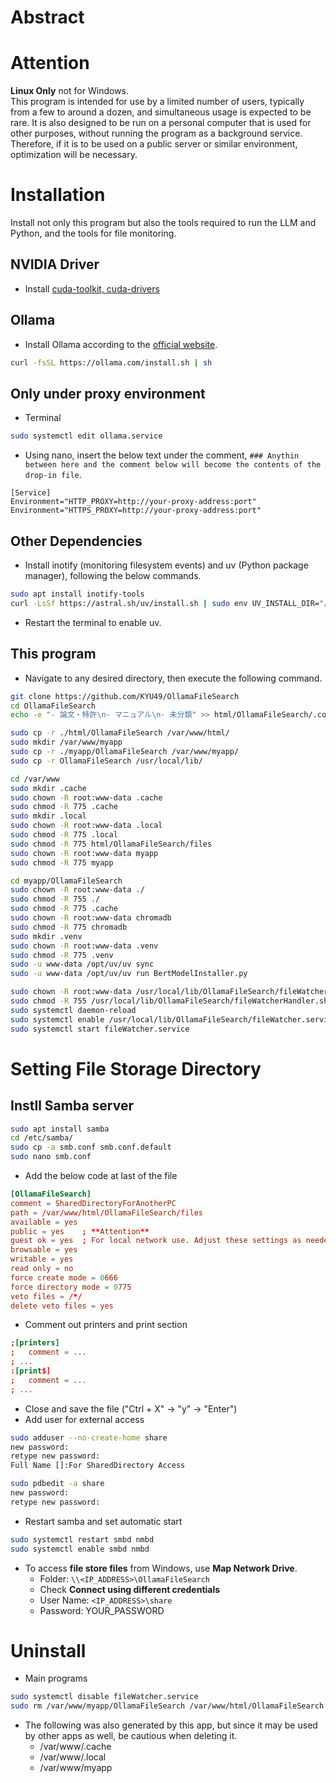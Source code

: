 # Abstract


# Attention
**Linux Only** not for Windows.  
This program is intended for use by a limited number of users, typically from a few to around a dozen, and simultaneous usage is expected to be rare. It is also designed to be run on a personal computer that is used for other purposes, without running the program as a background service. Therefore, if it is to be used on a public server or similar environment, optimization will be necessary.

# Installation
Install not only this program but also the tools required to run the LLM and Python, and the tools for file monitoring.

## NVIDIA Driver
* Install [cuda-toolkit, cuda-drivers](https://developer.nvidia.com/cuda-12-9-0-download-archive?target_os=Linux&target_arch=x86_64&Distribution=Ubuntu&target_version=24.04&target_type=deb_local)

## Ollama
* Install Ollama according to the [official website](https://ollama.com/download/linux).
```bash
curl -fsSL https://ollama.com/install.sh | sh
```

## Only under proxy environment
* Terminal
```bash
sudo systemctl edit ollama.service
```
* Using nano, insert the below text under the comment, `### Anythin between here and the comment below will become the contents of the drop-in file`.
```
[Service]
Environment="HTTP_PROXY=http://your-proxy-address:port"
Environment="HTTPS_PROXY=http://your-proxy-address:port"
```

## Other Dependencies
* Install inotify (monitoring filesystem events) and uv (Python package manager), following the below commands.
```bash
sudo apt install inotify-tools
curl -LsSf https://astral.sh/uv/install.sh | sudo env UV_INSTALL_DIR="/opt/uv" sh
```
* Restart the terminal to enable uv.

## This program
* Navigate to any desired directory, then execute the following command. 
```bash
git clone https://github.com/KYU49/OllamaFileSearch
cd OllamaFileSearch
echo -e "- 論文・特許\n- マニュアル\n- 未分類" >> html/OllamaFileSearch/.config/labelList.yaml

sudo cp -r ./html/OllamaFileSearch /var/www/html/
sudo mkdir /var/www/myapp
sudo cp -r ./myapp/OllamaFileSearch /var/www/myapp/
sudo cp -r OllamaFileSearch /usr/local/lib/

cd /var/www
sudo mkdir .cache
sudo chown -R root:www-data .cache
sudo chmod -R 775 .cache
sudo mkdir .local
sudo chown -R root:www-data .local
sudo chmod -R 775 .local
sudo chmod -R 775 html/OllamaFileSearch/files
sudo chown -R root:www-data myapp
sudo chmod -R 775 myapp

cd myapp/OllamaFileSearch
sudo chown -R root:www-data ./
sudo chmod -R 755 ./
sudo chmod -R 775 .cache
sudo chown -R root:www-data chromadb
sudo chmod -R 775 chromadb
sudo mkdir .venv
sudo chown -R root:www-data .venv
sudo chmod -R 775 .venv
sudo -u www-data /opt/uv/uv sync
sudo -u www-data /opt/uv/uv run BertModelInstaller.py

sudo chown -R root:www-data /usr/local/lib/OllamaFileSearch/fileWatcherHandler.sh
sudo chmod -R 755 /usr/local/lib/OllamaFileSearch/fileWatcherHandler.sh
sudo systemctl daemon-reload
sudo systemctl enable /usr/local/lib/OllamaFileSearch/fileWatcher.service
sudo systemctl start fileWatcher.service

```

# Setting File Storage Directory

## Instll Samba server
```bash
sudo apt install samba
cd /etc/samba/
sudo cp -a smb.conf smb.conf.default
sudo nano smb.conf
```

* Add the below code at last of the file
```smb.conf
[OllamaFileSearch]
comment = SharedDirectoryForAnotherPC
path = /var/www/html/OllamaFileSearch/files
available = yes
public = yes    ; **Attention** 
guest ok = yes  ; For local network use. Adjust these settings as needed if used outside your LAN.
browsable = yes
writable = yes
read only = no
force create mode = 0666
force directory mode = 0775
veto files = /*/
delete veto files = yes
```
* Comment out printers and print section
```smb.conf
;[printers]
;   comment = ...
; ...
:[print$]
;   comment = ...
; ...
```
* Close and save the file ("Ctrl + X" -> "y" -> "Enter")
* Add user for external access
```bash
sudo adduser --no-create-home share
new password: 
retype new password: 
Full Name []:For SharedDirectory Access

sudo pdbedit -a share
new password: 
retype new password:
```

* Restart samba and set automatic start
```bash
sudo systemctl restart smbd nmbd
sudo systemctl enable smbd nmbd
```
* To access **file store files** from Windows, use **Map Network Drive**.
    - Folder: `\\<IP_ADDRESS>\OllamaFileSearch`
    - Check **Connect using different credentials**
    - User Name: `<IP_ADDRESS>\share`
    - Password: YOUR_PASSWORD


# Uninstall

* Main programs
```bash
sudo systemctl disable fileWatcher.service
sudo rm /var/www/myapp/OllamaFileSearch /var/www/html/OllamaFileSearch /usr/local/lib/OllamaFileSearch -r
```

* The following was also generated by this app, but since it may be used by other apps as well, be cautious when deleting it.
	- /var/www/.cache
	- /var/www/.local
	- /var/www/myapp



